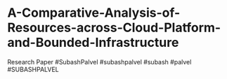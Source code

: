 # A-Comparative-Analysis-of-Resources-across-Cloud-Platform-and-Bounded-Infrastructure
Research Paper #SubashPalvel #subashpalvel #subash #palvel #SUBASHPALVEL
